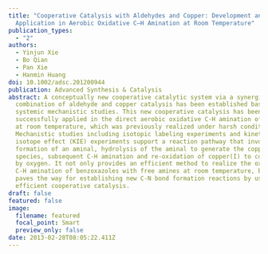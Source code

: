 ```yaml
---
title: "Cooperative Catalysis with Aldehydes and Copper: Development and
  Application in Aerobic Oxidative C–H Amination at Room Temperature"
publication_types:
  - "2"
authors:
  - Yinjun Xie
  - Bo Qian
  - Pan Xie
  - Hanmin Huang
doi: 10.1002/adsc.201200944
publication: Advanced Synthesis & Catalysis
abstract: A conceptually new cooperative catalytic system via a synergistic
  combination of aldehyde and copper catalysis has been established based on
  systemic mechanistic studies. This new cooperative catalysis has been
  successfully applied in the direct aerobic oxidative C-H amination of azoles
  at room temperature, which was previously realized under harsh conditions.
  Mechanistic studies including isotopic labeling experiments and kinetic
  isotope effect (KIE) experiments support a reaction pathway that involves
  formation of an aminal, hydrolysis of the aminal to generate the copper-amide
  species, subsequent C-H amination and re-oxidation of copper(I) to copper(II)
  by oxygen. It not only provides an efficient method to realize the oxidative
  C-H amination of benzoxazoles with free amines at room temperature, but also
  paves the way for establishing new C-N bond formation reactions by using this
  efficient cooperative catalysis.
draft: false
featured: false
image:
  filename: featured
  focal_point: Smart
  preview_only: false
date: 2013-02-28T08:05:22.411Z
---
```

